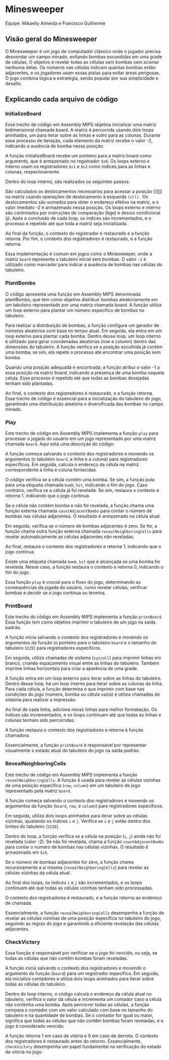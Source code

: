 # Minesweeper

Equipe: Mikaelly Almeida e Francisco Guilherme 


## Visão geral do Minesweeper
O Minesweeper é um jogo de computador clássico onde o jogador precisa desvendar um campo minado, evitando bombas escondidas em uma grade de células. O objetivo é revelar todas as células sem bombas sem acionar nenhuma delas. Os números nas células indicam quantas bombas estão adjacentes, e os jogadores usam essas pistas para evitar áreas perigosas. O jogo combina lógica e estratégia, sendo popular por sua simplicidade e desafio.

## Explicando cada arquivo de código
### InitializeBoard
Esse trecho de código em Assembly MIPS objetiva inicializar uma matriz bidimensional chamada board. A matriz é percorrida usando dois loops aninhados, um para iterar sobre as linhas e outro para as colunas. Durante esse processo de iteração, cada elemento da matriz recebe o valor -2, indicando a ausência de bomba nessa posição.

A função initializeBoard recebe um ponteiro para a matriz board como argumento, que é armazenado no registrador `$s0`. Os loops externo e interno usam os registradores `$s1` e `$s2` como índices para as linhas e colunas, respectivamente.

Dentro do loop interno, são realizados os seguintes passos:

São calculados os deslocamentos necessários para acessar a posição [i][j] na matriz usando operações de deslocamento à esquerda `(sll).`
Os deslocamentos são somados para obter o endereço efetivo na matriz, e o valor imediato -2 é armazenado nessa posição.
Os loops externo e interno são controlados por instruções de comparação (bge) e desvio condicional (j). Após a conclusão de cada loop, os índices são incrementados, e o processo é repetido até que toda a matriz seja inicializada.

Ao final da função, o contexto do registrador é restaurado e a função retorna.
Por fim, o contexto dos registradores é restaurado, e a função retorna.

Essa implementação é comum em jogos como o Minesweeper, onde a matriz `board` representa o tabuleiro inicial sem bombas. O valor `-2` é utilizado como marcador para indicar a ausência de bombas nas células do tabuleiro.


### PlantBombs
O código apresenta uma função em Assembly MIPS denominada plantBombs, que tem como objetivo distribuir bombas aleatoriamente em um tabuleiro representado por uma matriz chamada board. A função utiliza um loop externo para plantar um número específico de bombas no tabuleiro.

Para realizar a distribuição de bombas, a função configura um gerador de números aleatórios com base no tempo atual. Em seguida, ela entra em um loop externo para plantar cada bomba. Dentro desse loop, um loop interno é utilizado para gerar coordenadas aleatórias (row e column) dentro das dimensões do tabuleiro. A função verifica se a posição escolhida já contém uma bomba; se sim, ela repete o processo até encontrar uma posição sem bomba.

Quando uma posição adequada é encontrada, a função atribui o valor -1 a essa posição na matriz board, indicando a presença de uma bomba naquela célula. Esse processo é repetido até que todas as bombas desejadas tenham sido plantadas.

Ao final, o contexto dos registradores é restaurado, e a função retorna. Esse trecho de código é essencial para a inicialização do tabuleiro do jogo, garantindo uma distribuição aleatória e diversificada das bombas no campo minado.

### Play
Este trecho de código em Assembly MIPS implementa a função `play` para processar a jogada do usuário em um jogo representado por uma matriz chamada `board`. Aqui está uma descrição do código:

A função começa salvando o contexto dos registradores e movendo os argumentos (o tabuleiro `board`, a linha e a coluna) para registradores específicos. Em seguida, calcula o endereço da célula na matriz correspondente à linha e coluna fornecidas.

O código verifica se a célula contém uma bomba. Se sim, a função pula para uma etiqueta chamada `bomb_hit`, indicando o fim do jogo. Caso contrário, verifica se a célula já foi revelada. Se sim, restaura o contexto e retorna 1, indicando que o jogo continua.

Se a célula não contém bomba e não foi revelada, a função chama uma função externa chamada `countAdjacentBombs` para contar o número de bombas nas células adjacentes. O resultado é armazenado na célula atual.

Em seguida, verifica se o número de bombas adjacentes é zero. Se for, a função chama outra função externa chamada `revealNeighboringCells` para revelar automaticamente as células adjacentes não reveladas.

Ao final, restaura o contexto dos registradores e retorna 1, indicando que o jogo continua.

Existe uma etiqueta chamada `bomb_hit` que é alcançada se uma bomba for revelada. Nesse caso, a função restaura o contexto e retorna 0, indicando o fim do jogo.

Essa função `play` é crucial para o fluxo do jogo, determinando as consequências da jogada do usuário, como revelar células, verificar bombas e decidir se o jogo continua ou termina.


### PrintBoard 
Este trecho do código em Assembly MIPS implementa a função `printBoard`. Essa função tem como objetivo imprimir o tabuleiro de um jogo na saída padrão.

A função inicia salvando o contexto dos registradores e movendo os argumentos da função (o ponteiro para o tabuleiro `board` e o tamanho do tabuleiro `SIZE`) para registradores específicos.

Em seguida, utiliza chamadas de sistema (`syscall`) para imprimir linhas em branco, criando espaçamento visual entre as linhas do tabuleiro. Também imprime linhas horizontais para criar a aparência de uma grade.

A função entra em um loop externo para iterar sobre as linhas do tabuleiro. Dentro desse loop, há um loop interno para iterar sobre as colunas da linha. Para cada célula, a função determina o que imprimir com base nas condições do jogo (número, bomba ou célula vazia) e utiliza chamadas de sistema para realizar a impressão.

Ao final de cada linha, adiciona novas linhas para melhor formatação. Os índices são incrementados, e os loops continuam até que todas as linhas e colunas tenham sido percorridas.

A função restaura o contexto dos registradores e retorna à função chamadora.

Essencialmente, a função `printBoard` é responsável por representar visualmente o estado atual do tabuleiro do jogo na saída padrão.

### RevealNeighboringCells
Este trecho de código em Assembly MIPS implementa a função `revealNeighboringCells`. A função é usada para revelar as células vizinhas de uma posição específica (`row`, `column`) em um tabuleiro de jogo representado pela matriz `board`.

A função começa salvando o contexto dos registradores e movendo os argumentos da função (`board`, `row`, e `column`) para registradores específicos.

Em seguida, utiliza dois loops aninhados para iterar sobre as células vizinhas, ajustando os índices `i` e `j`. Verifica se `i` e `j` estão dentro dos limites do tabuleiro (`SIZE`).

Dentro do loop, a função verifica se a célula na posição (`i`, `j`) ainda não foi revelada (valor -2). Se não foi revelada, chama a função `countAdjacentBombs` para contar o número de bombas nas células vizinhas. O resultado é armazenado em `$s5`.

Se o número de bombas adjacentes for zero, a função chama recursivamente a si mesma (`revealNeighboringCells`) para revelar as células vizinhas da célula atual.

Ao final dos loops, os índices `i` e `j` são incrementados, e os loops continuam até que todas as células vizinhas tenham sido processadas.

O contexto dos registradores é restaurado, e a função retorna ao endereço de chamada.

Essencialmente, a função `revealNeighboringCells` desempenha a função de revelar as células vizinhas de uma posição específica no tabuleiro do jogo, seguindo as regras do jogo e garantindo a eficiente revelação das células adjacentes.


### CheckVictory
Essa função é responsável por verificar se o jogo foi vencido, ou seja, se todas as células que não contêm bombas foram reveladas. 

A função inicia salvando o contexto dos registradores e movendo o argumento da função (`board`) para um registrador específico. Em seguida, ela inicializa contadores e utiliza dois loops aninhados para iterar sobre todas as células do tabuleiro.

Dentro do loop interno, o código calcula o endereço da célula atual no tabuleiro, verifica o valor da célula e incrementa um contador caso a célula não contenha uma bomba. Após percorrer todas as células, a função compara o contador com um valor calculado com base no tamanho do tabuleiro e na quantidade de bombas. Se o contador for igual ou maior, significa que todas as células que não contêm bombas foram reveladas, e o jogo é considerado vencido.

A função retorna 1 em caso de vitória e 0 em caso de derrota. O contexto dos registradores é restaurado antes do retorno. Essencialmente, `checkVictory` desempenha um papel fundamental na verificação do estado de vitória no jogo.
